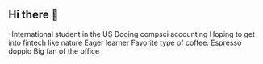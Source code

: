 ## Hi there 👋


-International student in the US 
Dooing compsci accounting
Hoping to get into fintech 
like nature 
Eager learner 
Favorite type of coffee: Espresso doppio 
Big fan of the office 
